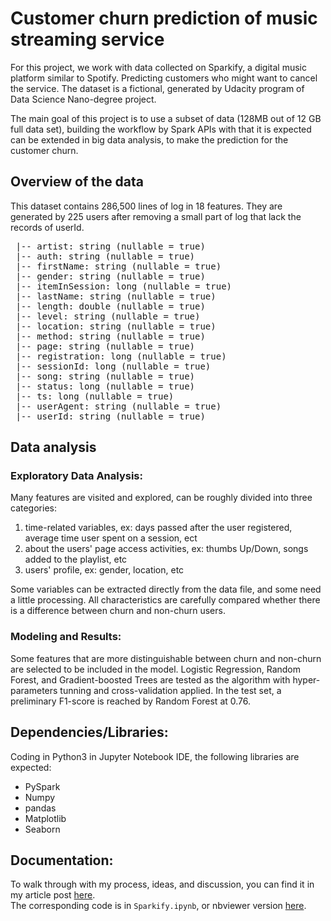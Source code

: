 # Customer churn prediction of music streaming service

For this project, we work with data collected on Sparkify, a digital music platform similar to Spotify. Predicting customers who might want to cancel the service. The dataset is a fictional, generated by Udacity program of Data Science Nano-degree project. 

The main goal of this project is to use a subset of data (128MB out of 12 GB full data set), building the workflow by Spark APIs with that it is expected can be extended in big data analysis, to make the prediction for the customer churn.

## Overview of the data
This dataset contains 286,500 lines of log in 18 features. They are generated by 225 users after removing a small part of log that lack the records of userId.

<pre>
 |-- artist: string (nullable = true)
 |-- auth: string (nullable = true)
 |-- firstName: string (nullable = true)
 |-- gender: string (nullable = true)
 |-- itemInSession: long (nullable = true)
 |-- lastName: string (nullable = true)
 |-- length: double (nullable = true)
 |-- level: string (nullable = true)
 |-- location: string (nullable = true)
 |-- method: string (nullable = true)
 |-- page: string (nullable = true)
 |-- registration: long (nullable = true)
 |-- sessionId: long (nullable = true)
 |-- song: string (nullable = true)
 |-- status: long (nullable = true)
 |-- ts: long (nullable = true)
 |-- userAgent: string (nullable = true)
 |-- userId: string (nullable = true)
</pre>

## Data analysis
### Exploratory Data Analysis:
Many features are visited and explored, can be roughly divided into three categories: 
1. time-related variables, ex: days passed after the user registered, average time user spent on a session, ect
2. about the users' page access activities, ex: thumbs Up/Down, songs added to the playlist, etc
3. users' profile, ex: gender, location, etc

Some variables can be extracted directly from the data file, and some need a little processing.
All characteristics are carefully compared whether there is a difference between churn and non-churn users. 

### Modeling and Results:
Some features that are more distinguishable between churn and non-churn are selected to be included in the model. 
Logistic Regression, Random Forest, and Gradient-boosted Trees are tested as the algorithm with hyper-parameters tunning and cross-validation applied. In the test set, a preliminary F1-score is reached by Random Forest at 0.76.  

## Dependencies/Libraries:
Coding in Python3 in Jupyter Notebook IDE, the following libraries are expected: 
- PySpark
- Numpy
- pandas
- Matplotlib
- Seaborn

## Documentation:
To walk through with my process, ideas, and discussion, you can find it in my article post [here](https://kate-d.medium.com/customer-churn-prediction-of-music-streaming-service-534e4378e87b).  
The corresponding code is in `Sparkify.ipynb`, or nbviewer version [here](https://nbviewer.jupyter.org/github/yduh/Churn-Prediction/blob/main/Sparkify.ipynb).

